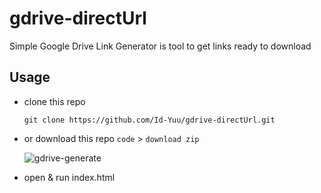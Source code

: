 # gdrive-directUrl
Simple Google Drive Link Generator is tool to get links ready to download

## Usage
- clone this repo
  ```
  git clone https://github.com/Id-Yuu/gdrive-directUrl.git
  ```
- or download this repo
  `code` > `download zip`

  ![gdrive-generate](https://github.com/Id-Yuu/gdrive-directUrl/assets/122996864/25684a11-1eff-446e-b767-17a01107e033)


- open & run index.html
